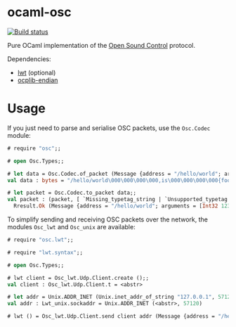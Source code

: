 ocaml-osc
=========

[![Build status](https://github.com/johnelse/ocaml-osc/actions/workflows/workflow.yml/badge.svg)](https://github.com/johnelse/ocaml-osc/actions)

Pure OCaml implementation of the
[Open Sound Control](https://opensoundcontrol.stanford.edu/) protocol.

Dependencies:

* [lwt](http://ocsigen.org/lwt/) (optional)
* [ocplib-endian](https://github.com/OCamlPro/ocplib-endian)

Usage
=====

If you just need to parse and serialise OSC packets, use the `Osc.Codec`
module:

``` ocaml
# require "osc";;

# open Osc.Types;;

# let data = Osc.Codec.of_packet (Message {address = "/hello/world"; arguments = [Int32 123l; String "foo"]});;
val data : bytes = "/hello/world\000\000\000\000,is\000\000\000\000{foo\000"

# let packet = Osc.Codec.to_packet data;;
val packet : (packet, [ `Missing_typetag_string | `Unsupported_typetag of char ]) Rresult.result =
  Rresult.Ok (Message {address = "/hello/world"; arguments = [Int32 123l; String "foo"]})
```

To simplify sending and receiving OSC packets over the network, the modules
`Osc_lwt` and `Osc_unix` are available:

``` ocaml
# require "osc.lwt";;

# require "lwt.syntax";;

# open Osc.Types;;

# lwt client = Osc_lwt.Udp.Client.create ();;
val client : Osc_lwt.Udp.Client.t = <abstr>

# let addr = Unix.ADDR_INET (Unix.inet_addr_of_string "127.0.0.1", 57120);;
val addr : Lwt_unix.sockaddr = Unix.ADDR_INET (<abstr>, 57120)

# lwt () = Osc_lwt.Udp.Client.send client addr (Message {address = "/hello/world"; arguments = [Int32 123l; String "foo"]});;
```
